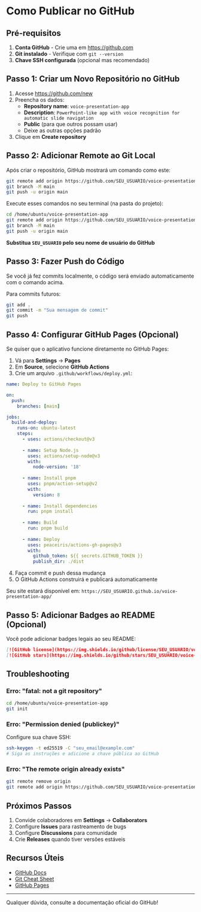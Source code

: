 # Como Publicar no GitHub

## Pré-requisitos

1. **Conta GitHub** - Crie uma em https://github.com
2. **Git instalado** - Verifique com `git --version`
3. **Chave SSH configurada** (opcional mas recomendado)

## Passo 1: Criar um Novo Repositório no GitHub

1. Acesse https://github.com/new
2. Preencha os dados:
   - **Repository name**: `voice-presentation-app`
   - **Description**: `PowerPoint-like app with voice recognition for automatic slide navigation`
   - **Public** (para que outros possam usar)
   - Deixe as outras opções padrão
3. Clique em **Create repository**

## Passo 2: Adicionar Remote ao Git Local

Após criar o repositório, GitHub mostrará um comando como este:

```bash
git remote add origin https://github.com/SEU_USUARIO/voice-presentation-app.git
git branch -M main
git push -u origin main
```

Execute esses comandos no seu terminal (na pasta do projeto):

```bash
cd /home/ubuntu/voice-presentation-app
git remote add origin https://github.com/SEU_USUARIO/voice-presentation-app.git
git branch -M main
git push -u origin main
```

**Substitua `SEU_USUARIO` pelo seu nome de usuário do GitHub**

## Passo 3: Fazer Push do Código

Se você já fez commits localmente, o código será enviado automaticamente com o comando acima.

Para commits futuros:

```bash
git add .
git commit -m "Sua mensagem de commit"
git push
```

## Passo 4: Configurar GitHub Pages (Opcional)

Se quiser que o aplicativo funcione diretamente no GitHub Pages:

1. Vá para **Settings** → **Pages**
2. Em **Source**, selecione **GitHub Actions**
3. Crie um arquivo `.github/workflows/deploy.yml`:

```yaml
name: Deploy to GitHub Pages

on:
  push:
    branches: [main]

jobs:
  build-and-deploy:
    runs-on: ubuntu-latest
    steps:
      - uses: actions/checkout@v3
      
      - name: Setup Node.js
        uses: actions/setup-node@v3
        with:
          node-version: '18'
      
      - name: Install pnpm
        uses: pnpm/action-setup@v2
        with:
          version: 8
      
      - name: Install dependencies
        run: pnpm install
      
      - name: Build
        run: pnpm build
      
      - name: Deploy
        uses: peaceiris/actions-gh-pages@v3
        with:
          github_token: ${{ secrets.GITHUB_TOKEN }}
          publish_dir: ./dist
```

4. Faça commit e push dessa mudança
5. O GitHub Actions construirá e publicará automaticamente

Seu site estará disponível em: `https://SEU_USUARIO.github.io/voice-presentation-app/`

## Passo 5: Adicionar Badges ao README (Opcional)

Você pode adicionar badges legais ao seu README:

```markdown
[![GitHub license](https://img.shields.io/github/license/SEU_USUARIO/voice-presentation-app)](https://github.com/SEU_USUARIO/voice-presentation-app/blob/main/LICENSE)
[![GitHub stars](https://img.shields.io/github/stars/SEU_USUARIO/voice-presentation-app)](https://github.com/SEU_USUARIO/voice-presentation-app/stargazers)
```

## Troubleshooting

### Erro: "fatal: not a git repository"
```bash
cd /home/ubuntu/voice-presentation-app
git init
```

### Erro: "Permission denied (publickey)"
Configure sua chave SSH:
```bash
ssh-keygen -t ed25519 -C "seu_email@example.com"
# Siga as instruções e adicione a chave pública ao GitHub
```

### Erro: "The remote origin already exists"
```bash
git remote remove origin
git remote add origin https://github.com/SEU_USUARIO/voice-presentation-app.git
```

## Próximos Passos

1. Convide colaboradores em **Settings** → **Collaborators**
2. Configure **Issues** para rastreamento de bugs
3. Configure **Discussions** para comunidade
4. Crie **Releases** quando tiver versões estáveis

## Recursos Úteis

- [GitHub Docs](https://docs.github.com)
- [Git Cheat Sheet](https://github.github.com/training-kit/downloads/github-git-cheat-sheet.pdf)
- [GitHub Pages](https://pages.github.com/)

---

Qualquer dúvida, consulte a documentação oficial do GitHub!

